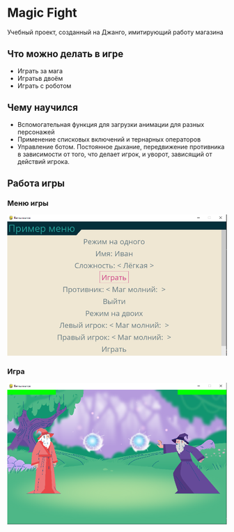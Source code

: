 # Magic Fight
Учебный проект, созданный на Джанго, имитирующий работу магазина
## Что можно делать в игре
- Играть за мага
- Игратьв двоём
- Играть с роботом
## Чему научился 
- Вспомогательная функция для загрузки анимации для разных
персонажей
- Применение списковых включений и тернарных операторов
- Управление ботом. Постоянное дыхание, передвижение противника в зависимости от того, что делает игрок, и уворот, зависящий от действий игрока.
## Работа игры
### Меню игры
![alt text](./Меню%20игры.png)
### Игра
![alt text](./Игра.png)
